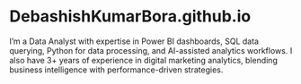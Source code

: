 # DebashishKumarBora.github.io
 I’m a Data Analyst with expertise in Power BI dashboards, SQL data querying, Python for data processing, and AI-assisted analytics workflows. I also have 3+ years of experience in digital marketing analytics, blending business intelligence with performance-driven strategies.
